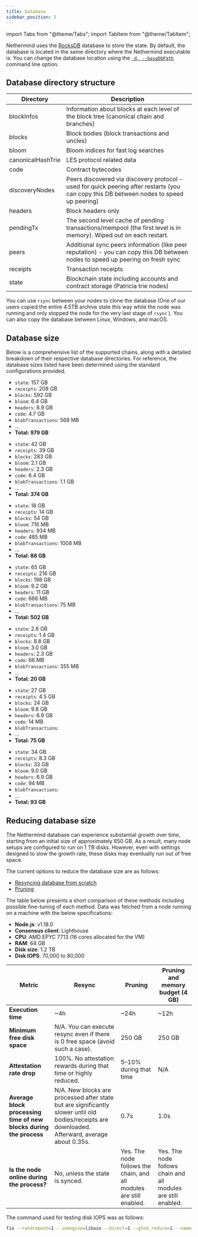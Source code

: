 ```yaml
---
title: Database
sidebar_position: 5
---
```


import Tabs from "@theme/Tabs";
import TabItem from "@theme/TabItem";

Nethermind uses the [RocksDB](https://rocksdb.org) database to store the state. By default, the database is located in the
same directory where the Nethermind executable is. You can change the database location using the [`-d, --baseDbPath`](configuration.md#basic-options) command line option.

## Database directory structure

| Directory         | Description |
| -                 | - |
| blockInfos        | Information about blocks at each level of the block tree (canonical chain and branches) |
| blocks            | Block bodies (block transactions and uncles) |
| bloom             | Bloom indices for fast log searches |
| canonicalHashTrie | LES protocol related data |
| code              | Contract bytecodes |
| discoveryNodes    | Peers discovered via discovery protocol - used for quick peering after restarts (you can copy this DB between nodes to speed up peering) |
| headers           | Block headers only |
| pendingTx         | The second level cache of pending transactions/mempool (the first level is in memory). Wiped out on each restart. |
| peers             | Additional sync peers information (like peer reputation) - you can copy this DB between nodes to speed up peering on fresh sync |
| receipts          | Transaction receipts |
| state             | Blockchain state including accounts and contract storage (Patricia trie nodes) |

You can use `rsync` between your nodes to clone the database (One of our users copied the entire 4.5TB archive state this
way while the node was running and only stopped the node for the very last stage of `rsync` ). You can also copy
the database between Linux, Windows, and macOS.

## Database size

Below is a comprehensive list of the supported chains, along with a detailed breakdown of their respective database directories. For reference, the database sizes listed have been determined using the standard configurations provided.

<!--[start autogen]-->

<Tabs>
<TabItem value="mainnet" label="Mainnet">

- `state`: 157 GB
- `receipts`: 208 GB
- `blocks`: 592 GB
- `bloom`: 6.4 GB
- `headers`: 8.9 GB
- `code`: 4.7 GB
- `blobTransactions`: 568 MB
- ...
- **Total: 979 GB**

</TabItem>
<TabItem value="sepolia" label="Sepolia">

- `state`: 42 GB
- `receipts`: 39 GB
- `blocks`: 283 GB
- `bloom`: 2.1 GB
- `headers`: 2.3 GB
- `code`: 6.4 GB
- `blobTransactions`: 1.1 GB
- ...
- **Total: 374 GB**

</TabItem>
<TabItem value="holesky" label="Holesky">

- `state`: 18 GB
- `receipts`: 14 GB
- `blocks`: 54 GB
- `bloom`: 716 MB
- `headers`: 934 MB
- `code`: 485 MB
- `blobTransactions`: 1008 MB
- ...
- **Total: 88 GB**

</TabItem>
<TabItem value="gnosis" label="Gnosis">

- `state`: 65 GB
- `receipts`: 216 GB
- `blocks`: 198 GB
- `bloom`: 9.2 GB
- `headers`: 11 GB
- `code`: 666 MB
- `blobTransactions`: 75 MB
- ...
- **Total: 502 GB**

</TabItem>
<TabItem value="chiado" label="Chiado">

- `state`: 2.6 GB
- `receipts`: 1.4 GB
- `blocks`: 8.8 GB
- `bloom`: 3.0 GB
- `headers`: 2.3 GB
- `code`: 66 MB
- `blobTransactions`: 355 MB
- ...
- **Total: 20 GB**

</TabItem>
<TabItem value="energyweb" label="Energyweb">

- `state`: 27 GB
- `receipts`: 4.5 GB
- `blocks`: 24 GB
- `bloom`: 9.8 GB
- `headers`: 6.9 GB
- `code`: 14 MB
- `blobTransactions`: 
- ...
- **Total: 75 GB**

</TabItem>
<TabItem value="volta" label="Volta">

- `state`: 34 GB
- `receipts`: 8.3 GB
- `blocks`: 33 GB
- `bloom`: 9.0 GB
- `headers`: 6.9 GB
- `code`: 94 MB
- `blobTransactions`: 
- ...
- **Total: 93 GB**

</TabItem>
</Tabs>

<!--[end autogen]-->

## Reducing database size

The Nethermind database can experience substantial growth over time, starting from an initial size of approximately 650
GB. As a result, many node setups are configured to run on 1 TB disks. However, even with settings
designed to slow the growth rate, these disks may eventually run out of free space.

The current options to reduce the database size are as follows:

- [Resyncing database from scratch](sync.md#resync-a-node-from-scratch)
- [Pruning](pruning.md)

The table below presents a short comparison of these methods including possible fine-tuning of each method. Data was
fetched from a node running on a machine with the below specifications:

- **Node.js**: v1.18.0
- **Consensus client**: Lighthouse
- **CPU**: AMD EPYC 7713 (16 cores allocated for the VM)
- **RAM**: 64 GB
- **Disk size**: 1.2 TB
- **Disk IOPS**: 70,000 to 80,000

| Metric | Resync | Pruning | Pruning and memory budget (4 GB) |
| - | - | - | - |
| **Execution time** | ~4h | ~24h | ~12h |
| **Minimum free disk space** | N/A. You can execute resync even if there is 0 free space (avoid such a case). | 250 GB | 250 GB |
| **Attestation rate drop** | 100%. No attestation rewards during that time or highly reduced. | 5–10% during that time | N/A |
| **Average block processing time of new blocks during the process** | N/A. New blocks are processed after state but are significantly slower until old bodies/receipts are downloaded. Afterward, average about 0.35s. | 0.7s | 1.0s |
| **Is the node online during the process?** | No, unless the state is synced. | Yes. The node follows the chain, and all modules are still enabled. | Yes. The node follows chain and all modules are still enabled. |

The command used for testing disk IOPS was as follows:

```bash
fio --randrepeat=1 --ioengine=libaio --direct=1 --gtod_reduce=1 --name=test --filename=test --bs=4k --iodepth=64 --size=4G --readwrite=randrw
```

